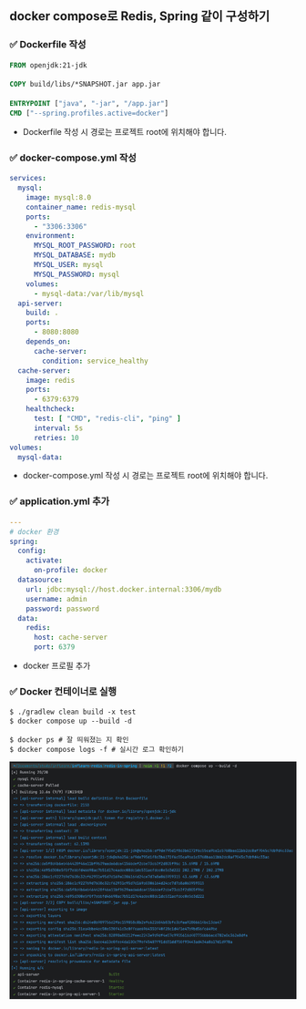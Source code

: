 ## docker compose로 Redis, Spring 같이 구성하기

### ✅ Dockerfile 작성
```dockerfile
FROM openjdk:21-jdk

COPY build/libs/*SNAPSHOT.jar app.jar

ENTRYPOINT ["java", "-jar", "/app.jar"]
CMD ["--spring.profiles.active=docker"]
```
- Dockerfile 작성 시 경로는 프로젝트 root에 위치해야 합니다.

### ✅ docker-compose.yml 작성
```yaml
services:
  mysql:
    image: mysql:8.0
    container_name: redis-mysql
    ports:
      - "3306:3306"
    environment:
      MYSQL_ROOT_PASSWORD: root
      MYSQL_DATABASE: mydb
      MYSQL_USER: mysql
      MYSQL_PASSWORD: mysql
    volumes:
      - mysql-data:/var/lib/mysql
  api-server:
    build: .
    ports:
      - 8080:8080
    depends_on:
      cache-server:
        condition: service_healthy
  cache-server:
    image: redis
    ports:
      - 6379:6379
    healthcheck:
      test: [ "CMD", "redis-cli", "ping" ]
      interval: 5s
      retries: 10
volumes:
  mysql-data:
```
- docker-compose.yml 작성 시 경로는 프로젝트 root에 위치해야 합니다.

### ✅ application.yml 추가
```yaml
---
# docker 환경
spring:
  config:
    activate:
      on-profile: docker
  datasource:
    url: jdbc:mysql://host.docker.internal:3306/mydb
    username: admin
    password: password
  data:
    redis:
      host: cache-server
      port: 6379
```
- docker 프로필 추가

### ✅ Docker 컨테이너로 실행
```shell
$ ./gradlew clean build -x test
$ docker compose up --build -d

$ docker ps # 잘 띄워졌는 지 확인
$ docker compose logs -f # 실시간 로그 확인하기
```
![image_1.png](image_1.png)
